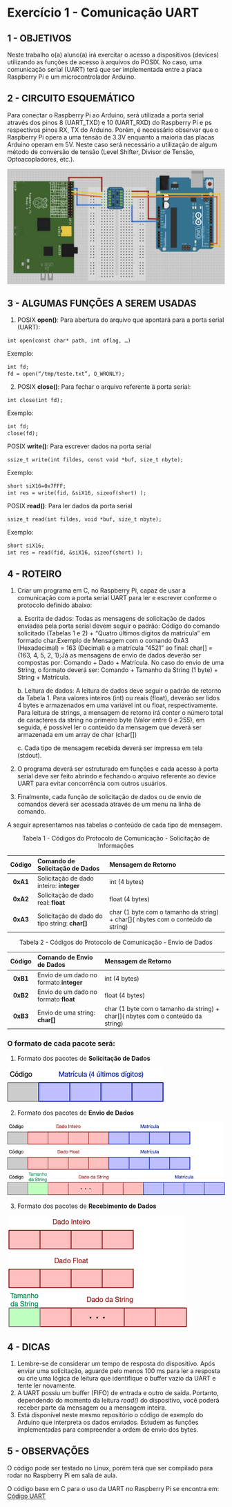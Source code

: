 # Exercício 1 - Comunicação UART

## 1 - OBJETIVOS

Neste trabalho o(a) aluno(a) irá exercitar o acesso a dispositivos (devices) utilizando as funções de acesso à arquivos do POSIX. No caso, uma comunicação serial (UART) terá que ser implementada entre a placa Raspberry Pi e um microcontrolador Arduino.

## 2 - CIRCUITO ESQUEMÁTICO

Para conectar o Raspberry Pi ao Arduino, será utilizada a porta serial através dos pinos 8 (UART_TXD) e 10 (UART_RXD) do Raspberry Pi e ps respectivos pinos RX, TX do Arduino. Porém, é necessário observar que o Raspberry Pi opera a uma tensão de 3.3V enquanto a maioria das placas Arduino operam em 5V. Neste caso será necessário a utilização de algum método de conversão de tensão (Level Shifter, Divisor de Tensão, Optoacopladores, etc.).

![Conexão entre Raspberry Pi e Arduino - UART](./imagens/rasp_arduino_uart.png)

## 3 - ALGUMAS FUNÇÕES A SEREM USADAS

1. POSIX **open()**: Para abertura do arquivo que apontará para a porta serial (UART):
```
int open(const char* path, int oflag, …)
``` 
Exemplo: 
```
int fd;
fd = open(“/tmp/teste.txt”, O_WRONLY);
```
2. POSIX **close()**: Para fechar o arquivo referente à porta serial:
```
int close(int fd);
```
Exemplo: 
```
int fd;
close(fd);
```
POSIX **write()**: Para escrever dados na porta serial
```
ssize_t write(int fildes, const void *buf, size_t nbyte);
```
Exemplo: 
```
short siX16=0x7FFF;           
int res = write(fid, &siX16, sizeof(short) );
```
POSIX **read()**: Para ler dados da porta serial
```
ssize_t read(int fildes, void *buf, size_t nbyte);
```
Exemplo: 
```
short siX16;          
int res = read(fid, &siX16, sizeof(short) );
```

## 4 - ROTEIRO

1. Criar um programa em C, no Raspberry Pi, capaz de usar a comunicação com a porta serial UART para ler e escrever conforme o protocolo definido abaixo:  

   a. Escrita de dados: Todas as mensagens de solicitação de dados enviadas pela porta serial devem seguir o padrão: Código do comando solicitado (Tabelas 1 e 2) + “Quatro últimos dígitos da matrícula” em formado char.Exemplo de Mensagem com o comando 0xA3 (Hexadecimal) = 163 (Decimal) e a matrícula “4521” ao final: char[] = {163, 4, 5, 2, 1};Já as mensagens de envio de dados deverão ser compostas por: Comando + Dado + Matrícula. No caso do envio de uma String, o formato deverá ser: Comando + Tamanho da String (1 byte) + String + Matrícula. 

   b. Leitura de dados: A leitura de dados deve seguir o padrão de retorno da Tabela 1. Para valores inteiros (int) ou reais (float), deverão ser lidos 4 bytes e armazenados em uma variável int ou float, respectivamente. Para leitura de strings, a mensagem de retorno irá conter o número total de caracteres da string no primeiro byte (Valor entre 0 e 255), em seguida, é possível ler o conteúdo da mensagem que deverá ser armazenada em um array de char (char[])  

   c. Cada tipo de mensagem recebida deverá ser impressa em tela (stdout).  

2. O programa deverá ser estruturado em funções e cada acesso à porta serial deve ser feito abrindo e fechando o arquivo referente ao device UART para evitar concorrência com outros usuários.

3. Finalmente, cada função de solicitação de dados ou de envio de comandos deverá ser acessada através de um menu na linha de comando.

A seguir apresentamos nas tabelas o conteúdo de cada tipo de mensagem.

<p style="text-align: center;">Tabela 1 - Códigos do Protocolo de Comunicação - Solicitação de Informações</p>

| Código |	Comando de Solicitação de Dados |	Mensagem de Retorno |
|:-:|:--|:--|
| **0xA1** |	Solicitação de dado inteiro: **integer** | int (4 bytes) |
| **0xA2** |	Solicitação de dado real: **float**	| float (4 bytes) |
| **0xA3** |	Solicitação de dado do tipo string: **char[]** | char (1 byte com o tamanho da string) + char[]( nbytes com o conteúdo da string) |
 
<p style="text-align: center;">Tabela 2 - Códigos do Protocolo de Comunicação - Envio de Dados</p>

| Código |	Comando de Envio de Dados | Mensagem de Retorno
|:-:|:--|:--|
| **0xB1** |	Envio de um dado no formato **integer**	| int (4 bytes)
| **0xB2** |	Envio de um dado no formato **float** | float (4 bytes)
| **0xB3** |	Envio de uma string: **char[]**	| char (1 byte com o tamanho da string) + char[]( nbytes com o conteúdo da string)

### O formato de cada pacote será:

1. Formato dos pacotes de **Solicitação de Dados**

![Pacode de Solicitação](imagens/pacote_solicita_dados.png)

2. Formato dos pacotes de **Envio de Dados**

![Pacode de Envio](imagens/pacote_envia_dados.png)

3. Formato dos pacotes de **Recebimento de Dados**

![Pacode de Recebimento](imagens/pacote_respostas.png)

## 4 - DICAS

1. Lembre-se de considerar um tempo de resposta do dispositivo. Após enviar uma solicitação, aguarde pelo menos 100 ms para ler a resposta ou crie uma lógica de leitura que identifique o buffer vazio da UART e tente ler novamente.  
2. A UART possiu um buffer (FIFO) de entrada e outro de saída. Portanto, dependendo do momento da leitura *read()* do dispositivo, você poderá receber parte da mensagem ou a mensagem inteira.  
3. Está disponível neste mesmo repositório o código de exemplo do Arduino que interpreta os dados enviados. Estudem as funções implementadas para compreender a ordem de envio dos bytes.

## 5 - OBSERVAÇÕES

O código pode ser testado no Linux, porém terá que ser compilado para rodar no Raspberry Pi em sala de aula.

O código base em C para o uso da UART no Raspberry Pi se encontra em: 
[Código UART](https://gitlab.com/fse_fga/uart_raspberry_pi)